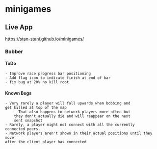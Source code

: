 # minigames

## Live App

https://stan-stani.github.io/minigames/

### Bobber

#### ToDo

    - Improve race progress bar positioning
    - Add flag icon to indicate finish at end of bar
    - fix bug at 20% no kill root

#### Known Bugs

    - Very rarely a player will fall upwards when bobbing and
    get killed at top of the map
        - That also happens to network players more often but
        they don't actually die and will reappear on the next
        sent snapshot
    - Rarely, a player might not connect with all the currently
    connected peers.
    - Network players aren't shown in their actual positions until they move
    after the client player has connected
